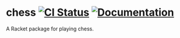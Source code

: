 # chess [![CI Status][ci-status-badge]][ci-status] [![Documentation][docs-badge]][docs]

A Racket package for playing chess.

[ci-status]: https://github.com/jackfirth/chess/actions
[ci-status-badge]: https://github.com/jackfirth/chess/workflows/CI/badge.svg
[docs]: https://docs.racket-lang.org/chess/index.html
[docs-badge]: https://img.shields.io/badge/docs-published-blue.svg
